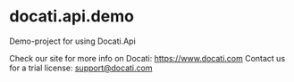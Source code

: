 # docati.api.demo

Demo-project for using Docati.Api

Check our site for more info on Docati: https://www.docati.com
Contact us for a trial license: support@docati.com
